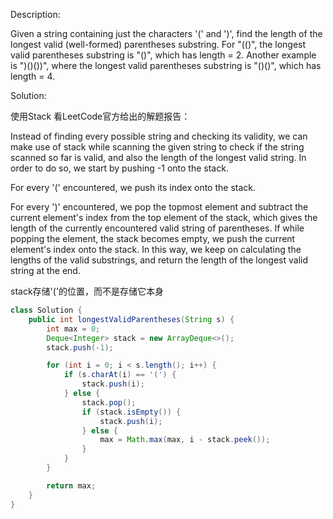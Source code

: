 Description:

Given a string containing just the characters '(' and ')', find the length of the longest valid (well-formed) parentheses substring.
For "(()", the longest valid parentheses substring is "()", which has length = 2.
Another example is ")()())", where the longest valid parentheses substring is "()()", which has length = 4.

Solution:

使用Stack
看LeetCode官方给出的解题报告：

Instead of finding every possible string and checking its validity, we can make use of stack while scanning the given string to check if the string scanned 
so far is valid, and also the length of the longest valid string. In order to do so, we start by pushing -1 onto the stack.

For every '(' encountered, we push its index onto the stack.

For every ')' encountered, we pop the topmost element and subtract the current element's index from the top element of the stack, which gives the length of 
the currently encountered valid string of parentheses. If while popping the element, the stack becomes empty, we push the current element's index onto 
the stack. In this way, we keep on calculating the lengths of the valid substrings, and return the length of the longest valid string at the end.

stack存储'('的位置，而不是存储它本身

```java
class Solution {
    public int longestValidParentheses(String s) {
        int max = 0;
        Deque<Integer> stack = new ArrayDeque<>();
        stack.push(-1);

        for (int i = 0; i < s.length(); i++) {
            if (s.charAt(i) == '(') {
                stack.push(i);
            } else {
                stack.pop();
                if (stack.isEmpty()) {
                    stack.push(i);
                } else {
                    max = Math.max(max, i - stack.peek());
                }
            }
        }

        return max;
    }
}
```
